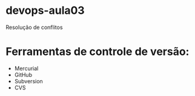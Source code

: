 # devops-aula03
Resolução de conflitos

# Ferramentas de controle de versão:

* Mercurial
* GitHub
* Subversion
* CVS
